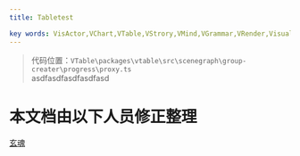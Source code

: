 ```yaml
---
title: Tabletest    

key words: VisActor,VChart,VTable,VStrory,VMind,VGrammar,VRender,Visualization,Chart,Data,Table,Graph,Gis,LLM
---
```

> 代码位置：`VTable\packages\vtable\src\scenegraph\group-creater\progress\proxy.ts`    
> asdfasdfasdfasdfasd    



 # 本文档由以下人员修正整理 
 [玄魂](https://github.com/xuanhun)